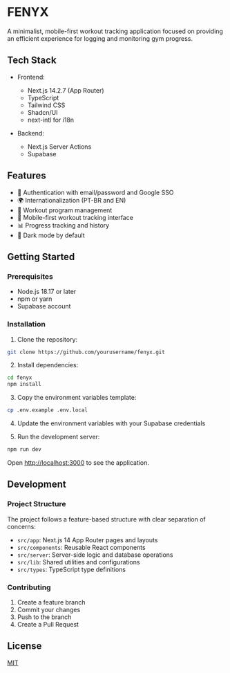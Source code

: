 # FENYX

A minimalist, mobile-first workout tracking application focused on providing an efficient experience for logging and monitoring gym progress.

## Tech Stack

- Frontend:
  - Next.js 14.2.7 (App Router)
  - TypeScript
  - Tailwind CSS
  - Shadcn/UI
  - next-intl for i18n

- Backend:
  - Next.js Server Actions
  - Supabase

## Features

- 🔐 Authentication with email/password and Google SSO
- 🌍 Internationalization (PT-BR and EN)
- 💪 Workout program management
- 📱 Mobile-first workout tracking interface
- 📊 Progress tracking and history
- 🌙 Dark mode by default

## Getting Started

### Prerequisites

- Node.js 18.17 or later
- npm or yarn
- Supabase account

### Installation

1. Clone the repository:
```bash
git clone https://github.com/yourusername/fenyx.git
```

2. Install dependencies:
```bash
cd fenyx
npm install
```

3. Copy the environment variables template:
```bash
cp .env.example .env.local
```

4. Update the environment variables with your Supabase credentials

5. Run the development server:
```bash
npm run dev
```

Open [http://localhost:3000](http://localhost:3000) to see the application.

## Development

### Project Structure

The project follows a feature-based structure with clear separation of concerns:

- `src/app`: Next.js 14 App Router pages and layouts
- `src/components`: Reusable React components
- `src/server`: Server-side logic and database operations
- `src/lib`: Shared utilities and configurations
- `src/types`: TypeScript type definitions

### Contributing

1. Create a feature branch
2. Commit your changes
3. Push to the branch
4. Create a Pull Request

## License

[MIT](https://choosealicense.com/licenses/mit/)